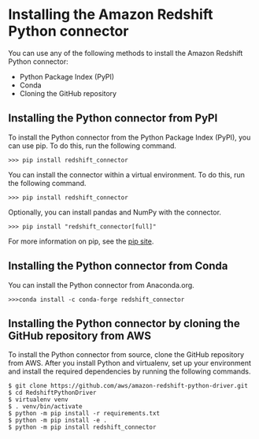 # Installing the Amazon Redshift Python connector<a name="python-driver-install"></a>

You can use any of the following methods to install the Amazon Redshift Python connector:
+ Python Package Index \(PyPI\)
+ Conda
+ Cloning the GitHub repository

## Installing the Python connector from PyPI<a name="python-pip-install-pypi"></a>

To install the Python connector from the Python Package Index \(PyPI\), you can use pip\. To do this, run the following command\.

```
>>> pip install redshift_connector
```

You can install the connector within a virtual environment\. To do this, run the following command\.

```
>>> pip install redshift_connector
```

Optionally, you can install pandas and NumPy with the connector\.

```
>>> pip install "redshift_connector[full]"
```

For more information on pip, see the [pip site](https://pip.pypa.io/en/stable/)\.

## Installing the Python connector from Conda<a name="python-pip-install-from-conda"></a>

You can install the Python connector from Anaconda\.org\.

```
>>>conda install -c conda-forge redshift_connector
```

## Installing the Python connector by cloning the GitHub repository from AWS<a name="python-pip-install-from-source"></a>

To install the Python connector from source, clone the GitHub repository from AWS\. After you install Python and virtualenv, set up your environment and install the required dependencies by running the following commands\.

```
$ git clone https://github.com/aws/amazon-redshift-python-driver.git
$ cd RedshiftPythonDriver
$ virtualenv venv
$ . venv/bin/activate
$ python -m pip install -r requirements.txt
$ python -m pip install -e .
$ python -m pip install redshift_connector
```